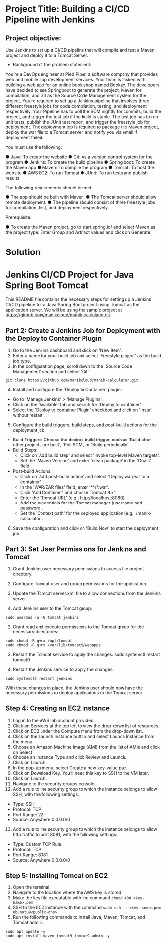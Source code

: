 
# Project Title: Building a CI/CD Pipeline with Jenkins

## Project objective: 

Use Jenkins to set up a CI/CD pipeline that will compile and test a Maven project and deploy it to a Tomcat Server.

- Background of the problem statement: 

You’re a DevOps engineer at Pied Piper, a software company that provides web and mobile app development services. Your team is tasked with building a web app for an online book shop named Bookzy. The developers have decided to use Springboot to generate the project, Maven for compilation, and Git as the Source Code Management system for the project. You’re required to set up a Jenkins pipeline that involves three different freestyle jobs for code compilation, testing, and deployment respectively. Your Pipeline has to poll the SCM nightly for commits, build the project, and trigger the test job if the build is stable. The test job has to run unit tests, publish the JUnit test report, and trigger the freestyle job for deployment. The deployment job is required to package the Maven project, deploy the war file to a Tomcat server, and notify you via email if deployment failed.

You must use the following: 

●	Java: To create the website
●	Git: As a version control system for the program
●	Jenkins: To create the build pipeline
●	Spring boot: To create the Maven app
●	Maven: To compile the program
●	Tomcat: To host the website
●	AWS EC2: To run Tomcat
●	JUnit: To run tests and publish results

The following requirements should be met: 

●	The app should be built with Maven.
●	The Tomcat server should allow remote deployment.
●	The pipeline should consist of three freestyle jobs for compilation, test, and deployment respectively.

Prerequisite:

●	To create the Maven project, go to start.spring.io/ and select Maven as the project type. Enter Group and Artifact values and click on Generate.


# Solution 

# Jenkins CI/CD Project for Java Spring Boot Tomcat

This README file contains the necessary steps for setting up a Jenkins CI/CD pipeline for a Java Spring Boot project using Tomcat as the application server. We will be using the sample project at https://github.com/manikcloud/manik-calculator.git.



## Part 2: Create a Jenkins Job for Deployment with the Deploy to Container Plugin

1. Go to the Jenkins dashboard and click on 'New Item'.
2. Enter a name for your build job and select 'Freestyle project' as the build job type.
3. In the configuration page, scroll down to the 'Source Code Management' section and select 'Git'.


```
git clone https://github.com/manikcloud/manik-calculator.git
```
4. Install and configure the 'Deploy to Container' plugin:
- Go to 'Manage Jenkins' > 'Manage Plugins'.
- Click on the 'Available' tab and search for 'Deploy to container'.
- Select the 'Deploy to container Plugin' checkbox and click on 'Install without restart'.

5. Configure the build triggers, build steps, and post-build actions for the deployment job:
- Build Triggers: Choose the desired build trigger, such as 'Build after other projects are built', 'Poll SCM', or 'Build periodically'.
- Build Steps: 
    - Click on 'Add build step' and select 'Invoke top-level Maven targets'.
    - Set the 'Maven Version' and enter 'clean package' in the 'Goals' field.
- Post-build Actions:
    - Click on 'Add post-build action' and select 'Deploy war/ear to a container'.
    - In the 'WAR/EAR files' field, enter '**/*.war'.
    - Click 'Add Container' and choose 'Tomcat 9.x'.
    - Enter the 'Tomcat URL' (e.g., http://localhost:8080).
    - Add the credentials for the Tomcat manager (username and password).
    - Set the 'Context path' for the deployed application (e.g., /manik-calculator).

6. Save the configuration and click on 'Build Now' to start the deployment job.


## Part 3: Set User Permissions for Jenkins and Tomcat

1. Grant Jenkins user necessary permissions to access the project directory.
2. Configure Tomcat user and group permissions for the application.
3. Update the Tomcat server.xml file to allow connections from the Jenkins server.

1. Add Jenkins user to the Tomcat group:

```
sudo usermod -a -G tomcat jenkins
```

2. Grant read and execute permissions to the Tomcat group for the necessary directories:

```
sudo chmod -R g+rx /opt/tomcat
sudo chmod -R g+rx /var/lib/tomcat9/webapps
```

3. Restart the Tomcat service to apply the changes:
sudo systemctl restart tomcat9


4. Restart the Jenkins service to apply the changes:

```
sudo systemctl restart jenkins
```
With these changes in place, the Jenkins user should now have the necessary permissions to deploy applications to the Tomcat server.


## Step 4: Creating an EC2 instance

1. Log in to the AWS lab account provided.
2. Click on Services at the top left to view the drop-down list of resources.
3. Click on EC2 under the Compute menu from the drop-down list.
4. Click on the Launch Instance button and select Launch Instance from the menu.
5. Choose an Amazon Machine Image (AMI) from the list of AMIs and click on Select.
6. Choose an Instance Type and click Review and Launch.
7. Click on Launch.
8. In the pop-up menu, select Create a new key-value pair.
9. Click on Download Key. You’ll need this key to SSH to the VM later.
10. Click on Launch.
11. Navigate to the security groups console.
12. Add a rule to the security group to which the instance belongs to allow SSH, with the following settings:
   - Type: SSH
   - Protocol: TCP
   - Port Range: 22
   - Source: Anywhere 0.0.0.0/0
13. Add a rule to the security group to which the instance belongs to allow http traffic to port 8081, with the following settings:
   - Type: Custom TCP Rule
   - Protocol: TCP
   - Port Range: 8081
   - Source: Anywhere 0.0.0.0/0

## Step 5: Installing Tomcat on EC2

1. Open the terminal.
2. Navigate to the location where the AWS key is stored.
3. Make the key file executable with the command `chmod 400 <key-name>.pem`
4. SSH to the EC2 instance with the command `sudo ssh -i <key-name>.pem ubunutu@<public-dns>`
5. Run the following commands to install Java, Maven, Tomcat, and Tomcat admin:

```
sudo apt update -y
sudo apt install maven tomcat9 tomcat9-admin -y
```
